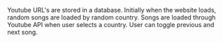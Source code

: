Youtube URL's are stored in a database.
Initially when the website loads, random songs are loaded by random country.
Songs are loaded through Youtube API when user selects a country.
User can toggle previous and next song.
